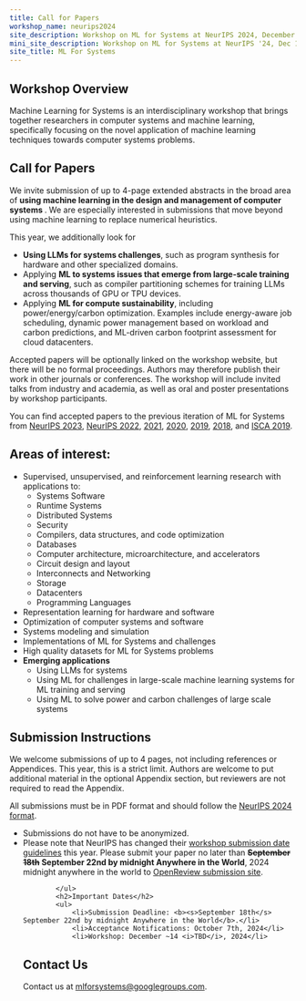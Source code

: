 ```yaml
---
title: Call for Papers
workshop_name: neurips2024
site_description: Workshop on ML for Systems at NeurIPS 2024, December 14, Vancouver Convention Center
mini_site_description: Workshop on ML for Systems at NeurIPS '24, Dec 14
site_title: ML For Systems
---
```

<div class="inner clearfix">
    <section class="main-content call_for_papers_section">
        <h2>Workshop Overview</h2>
        <p>Machine Learning for Systems is an interdisciplinary workshop that brings together researchers in computer systems and machine learning, specifically focusing on the novel application of machine learning techniques towards computer systems problems.</p>
        <h2>Call for Papers</h2>
        <p>We invite submission of up to 4-page extended abstracts in the broad area of <b>using machine learning in the design and management of computer systems </b>.
        We are especially interested in submissions that move beyond using machine learning to replace numerical heuristics. </p>
        <p>This year, we additionally look for
            <ul>
                <li><b>Using LLMs for systems challenges</b>, such as program synthesis for hardware and other specialized domains.</li>
                <li>Applying <b>ML to systems issues that emerge from large-scale training and serving</b>, such as compiler partitioning schemes for training LLMs across thousands of GPU or TPU devices.</li>
                <li>Applying <b>ML for compute sustainability</b>, including power/energy/carbon optimization. Examples include energy-aware job scheduling, dynamic power management based on workload and carbon predictions, and ML-driven carbon footprint assessment for cloud datacenters.</li>
            </ul>
        </p>
        <p>Accepted papers will be optionally linked on the workshop website, but there will be no formal proceedings. Authors may therefore publish their work in other journals or conferences. The workshop will include invited talks from industry and academia, as well as oral and poster presentations by workshop participants.</p>
         <p>
                You can find accepted papers to the previous iteration of ML for Systems from <a href="/neurips2023/accepted_papers.html">NeurIPS 2023</a>, <a href="/neurips2022/accepted_papers.html">NeurIPS 2022</a>, <a href="/neurips2021/accepted_papers.html">2021</a>, <a href="/neurips2020/accepted_papers.html">2020</a>, <a href="/neurips2019/accepted_papers.html">2019</a>, <a href="/neurips2018/accepted_papers.html">2018</a>, and <a href="/isca2019/accepted_papers.html">ISCA 2019</a>.
        </p>
    </section>
</div>
<div class="areas_of_interest_section">
    <div class="inner clearfix">
        <section class="main-content">
            <h2>Areas of interest:</h2>
            <p>
            <ul>
                <li>Supervised, unsupervised, and reinforcement learning research with applications to:
                    <ul>
                        <li>Systems Software</li>
                        <li>Runtime Systems</li>
                        <li>Distributed Systems</li>
                        <li>Security</li>
                        <li>Compilers, data structures, and code optimization</li>
                        <li>Databases</li>
                        <li>Computer architecture, microarchitecture, and accelerators</li>
                        <li>Circuit design and layout</li>
                        <li>Interconnects and Networking</li>
                        <li>Storage</li>
                        <li>Datacenters</li>
                        <li>Programming Languages</li>
                    </ul></li>
                <li>Representation learning for hardware and software</li>
                <li>Optimization of computer systems and software</li>
                <li>Systems modeling and simulation</li>
                <li>Implementations of ML for Systems and challenges</li>
                <li>High quality datasets for ML for Systems problems</li>
                <li><b>Emerging applications</b>
                    <ul>
                        <li>Using LLMs for systems </li>
                        <li>Using ML for challenges in large-scale machine learning systems for ML training and serving </li>
                        <li>Using ML to solve power and carbon challenges of large scale systems</li>
                    </ul>
                </li>
            </ul>

<div class="submission_section">
    <div class="inner clearfix">
        <section class="main-content">
            <h2>Submission Instructions</h2>
            <p>
                We welcome submissions of up to 4 pages, not including references or Appendices. This year, this is a strict limit. Authors are welcome to put additional material in the optional Appendix section, but reviewers are not required to read the Appendix.
            </p>
            <p>
                All submissions must be in PDF format and should follow the <a href="https://media.neurips.cc/Conferences/NeurIPS2024/Styles.zip">NeurIPS 2024 format</a>.
            </p>
            <ul>
                <li>Submissions do not have to be anonymized.</li>
                <li>Please note that NeurIPS has changed their <a href="https://neurips.cc/Conferences/2024/Dates">workshop submission date guidelines</a> this year. Please submit your paper no later than <b><s>September 18th</s> September 22nd by midnight Anywhere in the World</b>, 2024 midnight anywhere in the world to <a href="https://openreview.net/group?id=NeurIPS.cc/2024/Workshop/MLforSys#tab-your-consoles">OpenReview submission site</a>.</li>

            </ul>
            <h2>Important Dates</h2>
            <ul>
                <li>Submission Deadline: <b><s>September 18th</s> September 22nd by midnight Anywhere in the World</b>.</li>
                <li>Acceptance Notifications: October 7th, 2024</li>
                <li>Workshop: December ~14 <i>TBD</i>, 2024</li>

<div class="contact-us-section">
    <div class="inner clearfix">
        <section class="main-content">
            <h2>Contact Us</h2>
            <p>
                Contact us at <a href="mailto:mlforsystems@googlegroups.com">mlforsystems@googlegroups.com</a>.
            </p>
        </section>
    </div>
</div>

